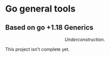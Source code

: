 # Go general tools
## Based on go +1.18 Generics
$$ Under construction.$$

This project isn't complete yet.
